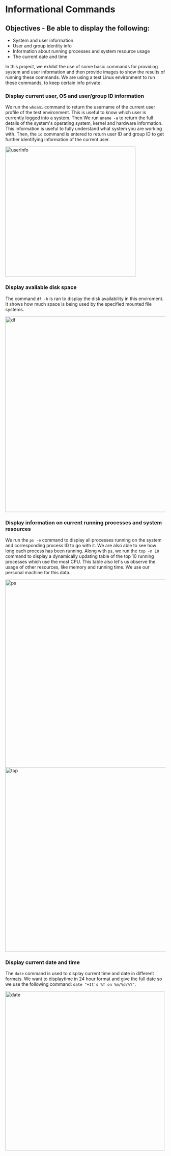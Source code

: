 # Informational Commands

## Objectives - Be able to display the following:
- System and user information
- User and group identity info
- Information about running processes and system resource usage
- The current date and time

In this project, we exhibit the use of some basic commands for providing system and
user information and then provide images to show the results of running these commands. 
We are using a test Linux environment to run these commands, to keep certain info private. 

### Display current user, OS and user/group ID information
We run the `whoami` command to return the username of the current user profile of the test 
environment. This is useful to know which user is currently logged into a system. Then
We run `uname -a` to return the full details of the system's operating system, kernel and 
hardware information. This information is useful to fully understand what system you are 
working with. Then, the `id` command is entered to return user ID and group ID to get 
further identifying information of the current user.

<img width="409" alt="userInfo" src="https://github.com/user-attachments/assets/c11a5741-84fc-4915-96aa-99728ae7fdc1" />

### Display available disk space 
The command `df -h` is ran to display the disk availability in this enviroment. It shows how much
space is being used by the specified mounted file systems.

<img width="614" alt="df" src="https://github.com/user-attachments/assets/0a440eb9-fe9c-463f-8123-b4bda1fbd643" />

### Display information on current running processes and system resources 
We run the `ps -e` command to display all processes running on the system and corresponding
process ID to go with it. We are also able to see how long each process has been running.
Along with `ps`, we run the `top -n 10` command to display a dynamically updating table of the 
top 10 running processes which use the most CPU. This table also let's us observe the usage
of other resources, like memory and running time. We use our personal machine for this data.

<img width="589" alt="ps" src="https://github.com/user-attachments/assets/3b968877-4a8a-4abb-8b12-4db2542f9532" />

<img width="580" alt="top" src="https://github.com/user-attachments/assets/094e02f9-bd20-4e3e-99e6-ea63c5fc98da" />

### Display current date and time
The `date` command is used to display current time and date in different formats. We want to 
displaytime in 24 hour format and give the full date so we use the following command: 
`date "+It's %T on %m/%d/%Y"`.

<img width="500" alt="date" src="https://github.com/user-attachments/assets/07cd93df-732b-4764-a3f9-37f0f67ef741" />

